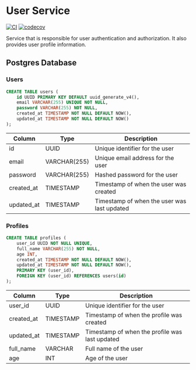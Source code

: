 # User Service

[![CI](https://github.com/thestoicway/user_service/actions/workflows/user_service_ci.yaml/badge.svg)](https://github.com/thestoicway/user_service/actions/workflows/user_service_ci.yaml)
[![codecov](https://codecov.io/gh/thestoicway/user_service/graph/badge.svg?token=ACX2YPASDZ)](https://codecov.io/gh/thestoicway/user_service)

Service that is responsible for user authentication and authorization.
It also provides user profile information.

## Postgres Database

### Users

```sql
CREATE TABLE users (
    id UUID PRIMARY KEY DEFAULT uuid_generate_v4(),
    email VARCHAR(255) UNIQUE NOT NULL,
    password VARCHAR(255) NOT NULL,
    created_at TIMESTAMP NOT NULL DEFAULT NOW(),
    updated_at TIMESTAMP NOT NULL DEFAULT NOW()
);
```

| Column     | Type         | Description                                 |
| ---------- | ------------ | ------------------------------------------- |
| id         | UUID         | Unique identifier for the user              |
| email      | VARCHAR(255) | Unique email address for the user           |
| password   | VARCHAR(255) | Hashed password for the user                |
| created_at | TIMESTAMP    | Timestamp of when the user was created      |
| updated_at | TIMESTAMP    | Timestamp of when the user was last updated |

### Profiles

```sql
CREATE TABLE profiles (
    user_id UUID NOT NULL UNIQUE,
    full_name VARCHAR(255) NOT NULL,
    age INT,
    created_at TIMESTAMP NOT NULL DEFAULT NOW(),
    updated_at TIMESTAMP NOT NULL DEFAULT NOW(),
    PRIMARY KEY (user_id),
    FOREIGN KEY (user_id) REFERENCES users(id)
);
```

| Column     | Type      | Description                                    |
| ---------- | --------- | ---------------------------------------------- |
| user_id    | UUID      | Unique identifier for the user                 |
| created_at | TIMESTAMP | Timestamp of when the profile was created      |
| updated_at | TIMESTAMP | Timestamp of when the profile was last updated |
| full_name  | VARCHAR   | Full name of the user                          |
| age        | INT       | Age of the user                                |
